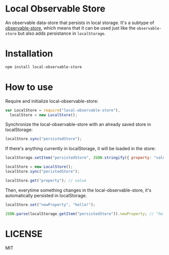 Local Observable Store
=============

An observable data-store that persists in local storage. It's a subtype of [observable-store](https://github.com/flams/observable-store), which means that it can be used just like the `observable-store` but also adds persistance in `localStorage`.

Installation
============

```bash
npm install local-observable-store
```

How to use
==========

Require and initialize local-observable-store:

```js
var LocalStore = require("local-observable-store"),
  localStore = new LocalStore();
```

Synchronize the local-observable-store with an already saved store in localStorage:

```js
localStore.sync("persistedStore");
```

If there's anything currently in localStorage, it will be loaded in the store:

```js
localStorage.setItem("persistedStore", JSON.stringify({ property: "value" }));

localStore = new LocalStore();
localStore.sync("peristedStore");

localStore.get("property"); // value
```

Then, everytime something changes in the local-observable-store, it's automatically persisted in localStorage.

```js
localStore.set("newProperty", "hello!");

JSON.parse(localStorage.getItem("persistedStore")).newProperty; // "hello!";
```



LICENSE
=======

MIT
